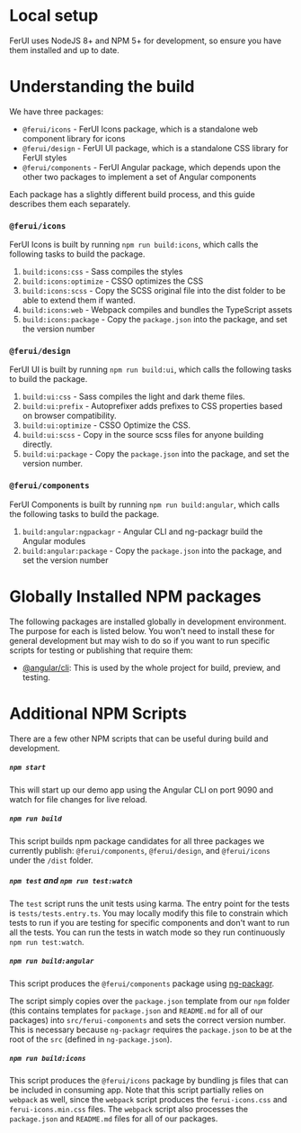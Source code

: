 # Local setup

FerUI uses NodeJS 8+ and NPM 5+ for development, so ensure you have them installed and up to date.

# Understanding the build

We have three packages:

* `@ferui/icons` - FerUI Icons package, which is a standalone web component library for icons
* `@ferui/design` - FerUI UI package, which is a standalone CSS library for FerUI styles
* `@ferui/components` - FerUI Angular package, which depends upon the other two packages to implement a set of Angular components

Each package has a slightly different build process, and this guide describes them each separately.

### `@ferui/icons`

FerUI Icons is built by running `npm run build:icons`, which calls the following tasks to build the package.

1.  `build:icons:css` - Sass compiles the styles
2.  `build:icons:optimize` - CSSO optimizes the CSS
3.  `build:icons:scss` - Copy the SCSS original file into the dist folder to be able to extend them if wanted.
4.  `build:icons:web` - Webpack compiles and bundles the TypeScript assets
5.  `build:icons:package` - Copy the `package.json` into the package, and set the version number

### `@ferui/design`

FerUI UI is built by running `npm run build:ui`, which calls the following tasks to build the package.

1.  `build:ui:css` - Sass compiles the light and dark theme files.
2.  `build:ui:prefix` - Autoprefixer adds prefixes to CSS properties based on browser compatibility.
3.  `build:ui:optimize` - CSSO Optimize the CSS.
4.  `build:ui:scss` - Copy in the source scss files for anyone building directly.
5.  `build:ui:package` - Copy the `package.json` into the package, and set the version number.

### `@ferui/components`

FerUI Components is built by running `npm run build:angular`, which calls the following tasks to build the package.

1.  `build:angular:ngpackagr` - Angular CLI and ng-packagr build the Angular modules
2.  `build:angular:package` - Copy the `package.json` into the package, and set the version number

# Globally Installed NPM packages

The following packages are installed globally in development environment. The purpose for each is listed below.
You won't need to install these for general development but may wish to do so if you want to run specific scripts for testing or publishing that require them:

* [@angular/cli](https://cli.angular.io/): This is used by the whole project for build, preview, and testing.

# Additional NPM Scripts

There are a few other NPM scripts that can be useful during build and development.

##### `npm start`

This will start up our demo app using the Angular CLI on port 9090 and watch for file changes for live reload.

##### `npm run build`

This script builds npm package candidates for all three packages we currently publish: `@ferui/components`, `@ferui/design`, and
`@ferui/icons` under the `/dist` folder.

##### `npm test` and `npm run test:watch`

The `test` script runs the unit tests using karma. The entry point for the tests is `tests/tests.entry.ts`.
You may locally modify this file to constrain which tests to run if you are testing for specific components and don't want
to run all the tests. You can run the tests in watch mode so they run continuously `npm run test:watch`.

##### `npm run build:angular`

This script produces the `@ferui/components` package using [ng-packagr](https://github.com/dherges/ng-packagr).

The script simply copies over the `package.json` template from our `npm` folder (this contains templates for `package.json` and
`README.md` for all of our packages) into `src/ferui-components` and sets the correct version number. This is necessary
because `ng-packagr` requires the `package.json` to be at the root of the `src` (defined in `ng-package.json`).

##### `npm run build:icons`

This script produces the `@ferui/icons` package by bundling js files that can be included in consuming app.
Note that this script partially relies on `webpack` as well, since the `webpack` script produces the `ferui-icons.css` and `ferui-icons.min.css` files.
The `webpack` script also processes the `package.json` and `README.md` files for all of our packages.
